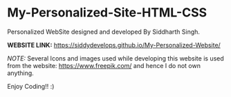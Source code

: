 # My-Personalized-Site-HTML-CSS

Personalized WebSite designed and developed By Siddharth Singh.

**WEBSITE LINK:** https://siddydevelops.github.io/My-Personalized-Website/

*NOTE:* Several Icons and images used while developing this website is used from the website: https://www.freepik.com/ and hence I do not own anything.

Enjoy Coding!! :) 

